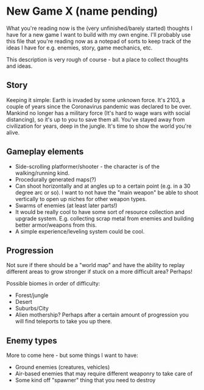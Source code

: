 New Game X (name pending)
=========================
What you're reading now is the (very unfinished/barely started) thoughts I have for a new game I want to build with my own engine. I'll probably use this file that you're reading now as a notepad of sorts to keep track of the ideas I have for e.g. enemies, story, game mechanics, etc.

This description is very rough of course - but a place to collect thoughts and ideas.

Story
-----
Keeping it simple: Earth is invaded by some unknown force. It's 2103, a couple of years since the Coronavirus pandemic was declared to be over. Mankind no longer has a military force (It's hard to wage wars with social distancing), so it's up to you to save them all. You've stayed away from civilization for years, deep in the jungle. It's time to show the world you're alive.

Gameplay elements
--------
* Side-scrolling platformer/shooter - the character is of the walking/running kind.
* Procedurally generated maps(?)
* Can shoot horizontally and at angles up to a certain point (e.g. in a 30 degree arc or so). I want to not have the "main weapon" be able to shoot vertically to open up niches for other weapon types.
* Swarms of enemies (at least later parts!)
* It would be really cool to have some sort of resource collection and upgrade system. E.g. collecting scrap metal from enemies and building better armor/weapons from this.
* A simple experience/leveling system could be cool.

Progression
------
Not sure if there should be a "world map" and have the ability to replay different areas to grow stronger if stuck on a more difficult area? Perhaps!

Possible biomes in order of difficulty:
* Forest/jungle
* Desert
* Suburbs/City
* Alien mothership? Perhaps after a certain amount of progression you will find teleports to take you up there.

Enemy types
----
More to come here - but some things I want to have:
* Ground enemies (creatures, vehicles)
* Air-based enemies that may require different weaponry to take care of
* Some kind off "spawner" thing that you need to destroy